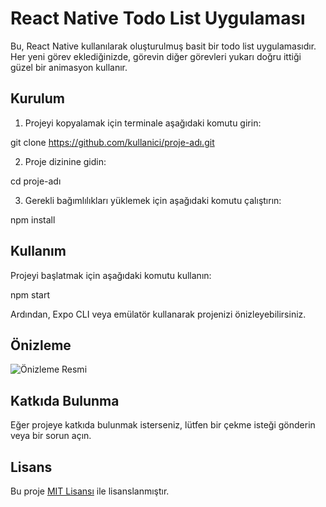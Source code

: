 # React Native Todo List Uygulaması

Bu, React Native kullanılarak oluşturulmuş basit bir todo list uygulamasıdır. Her yeni görev eklediğinizde, görevin diğer görevleri yukarı doğru ittiği güzel bir animasyon kullanır.

## Kurulum

1. Projeyi kopyalamak için terminale aşağıdaki komutu girin:

git clone https://github.com/kullanici/proje-adı.git

2. Proje dizinine gidin:

cd proje-adı

3. Gerekli bağımlılıkları yüklemek için aşağıdaki komutu çalıştırın:

npm install

## Kullanım

Projeyi başlatmak için aşağıdaki komutu kullanın:

npm start

Ardından, Expo CLI veya emülatör kullanarak projenizi önizleyebilirsiniz.

## Önizleme

![Önizleme Resmi](https://i.hizliresim.com/odiovw0.png)

## Katkıda Bulunma

Eğer projeye katkıda bulunmak isterseniz, lütfen bir çekme isteği gönderin veya bir sorun açın.

## Lisans

Bu proje [MIT Lisansı](https://opensource.org/licenses/MIT) ile lisanslanmıştır.
